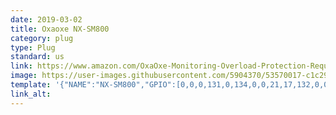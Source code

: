 ```yaml
---
date: 2019-03-02
title: Oxaoxe NX-SM800
category: plug
type: Plug
standard: us
link: https://www.amazon.com/OxaOxe-Monitoring-Overload-Protection-Required/dp/B07G2NQMGX
image: https://user-images.githubusercontent.com/5904370/53570017-c1c29000-3b65-11e9-9c41-4d8fcf2d2352.png
template: '{"NAME":"NX-SM800","GPIO":[0,0,0,131,0,134,0,0,21,17,132,0,0],"FLAG":0,"BASE":45}'
link_alt:
---
```

